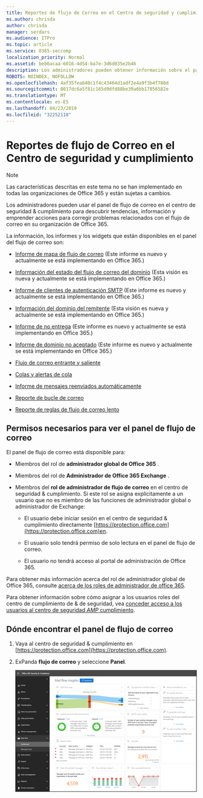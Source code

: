 ```yaml
---
title: Reportes de flujo de Correo en el Centro de seguridad y cumplimiento
ms.author: chrisda
author: chrisda
manager: serdars
ms.audience: ITPro
ms.topic: article
ms.service: O365-seccomp
localization_priority: Normal
ms.assetid: beb6acaa-6016-4d54-ba7e-3d6d035e2b46
description: Los administradores pueden obtener información sobre el panel del flujo de correo en el centro de seguridad & cumplimiento.
ROBOTS: NOINDEX, NOFOLLOW
ms.openlocfilehash: 4af35fea640c1f4c43464d1adf2e4a9f3b4f780d
ms.sourcegitcommit: 0017dc6a5f81c165d9dfd88be39a6bb17856582e
ms.translationtype: MT
ms.contentlocale: es-ES
ms.lasthandoff: 04/23/2019
ms.locfileid: "32252118"
---
```

# <a name="mail-flow-insights-in-the-security--compliance-center"></a>Reportes de flujo de Correo en el Centro de seguridad y cumplimiento

> [!NOTE]
> Las características descritas en este tema no se han implementado en todas las organizaciones de Office 365 y están sujetas a cambios.

Los administradores pueden usar el panel de flujo de correo en el centro de seguridad & cumplimiento para descubrir tendencias, información y emprender acciones para corregir problemas relacionados con el flujo de correo en su organización de Office 365.

La información, los informes y los widgets que están disponibles en el panel del flujo de correo son:

- [Informe de mapa de flujo de correo](mfi-mail-flow-map-report.md) (Este informe es nuevo y actualmente se está implementando en Office 365.)

- [Información del estado del flujo de correo del dominio](mfi-domain-mail-flow-status-insight.md) (Esta visión es nueva y actualmente se está implementando en Office 365.)

- [Informe de clientes de autenticación SMTP](mfi-smtp-auth-clients-report.md) (Este informe es nuevo y actualmente se está implementando en Office 365.)

- [Información del dominio del remitente](mfi-sender-domain-insight.md) (Esta visión es nueva y actualmente se está implementando en Office 365.)

- [Informe de no entrega](mfi-non-delivery-report.md) (Este informe es nuevo y actualmente se está implementando en Office 365.)

- [Informe de dominio no aceptado](mfi-non-accepted-domain-report.md) (Este informe es nuevo y actualmente se está implementando en Office 365.)

- [Flujo de correo entrante y saliente](mfi-outbound-and-inbound-mail-flow.md)

- [Colas y alertas de cola](mfi-queue-alerts-and-queues.md)

- [Informe de mensajes reenviados automáticamente](mfi-auto-forwarded-messages-report.md)

- [Reporte de bucle de correo](mfi-mail-loop-insight.md)

- [Reporte de reglas de flujo de correo lento](mfi-slow-mail-flow-rules-insight.md)

## <a name="permissions-required-to-view-the-mail-flow-dashboard"></a>Permisos necesarios para ver el panel de flujo de correo

El panel de flujo de correo está disponible para:

- Miembros del rol de **administrador global de Office 365** .

- Miembros del rol de **Administrador de Office 365 Exchange** .

- Miembros del **rol de administrador de flujo de correo** en el centro de seguridad & cumplimiento. Si este rol se asigna explícitamente a un usuario que no es miembro de las funciones de administrador global o administrador de Exchange:

  - El usuario debe iniciar sesión en el centro de seguridad & cumplimiento directamente [https://protection.office.com](https://protection.office.com)en.

  - El usuario solo tendrá permiso de solo lectura en el panel de flujo de correo.

  - El usuario no tendrá acceso al portal de administración de Office 365.

Para obtener más información acerca del rol de administrador global de Office 365, consulte [acerca de los roles de administrador de office 365](https://docs.microsoft.com/office365/admin/add-users/about-admin-roles).

Para obtener información sobre cómo asignar a los usuarios roles del centro de cumplimiento de & de seguridad, vea [conceder acceso a los usuarios al centro de seguridad _AMP_ cumplimiento](https://docs.microsoft.com/office365/securitycompliance/grant-access-to-the-security-and-compliance-center).

## <a name="where-to-find-the-mail-flow-dashboard"></a>Dónde encontrar el panel de flujo de correo

1. Vaya al centro de seguridad & cumplimiento en [https://protection.office.com](https://protection.office.com).

2. ExPanda **flujo de correo** y seleccione **Panel**.

   ![Panel flujo de correo en el centro de seguridad & cumplimiento de Office 365](media/mail-flow-dashboard-v2.png)

